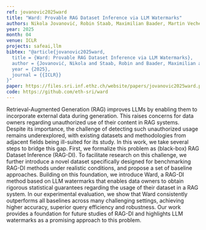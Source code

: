 ```yaml
---
ref: jovanovic2025ward
title: "Ward: Provable RAG Dataset Inference via LLM Watermarks"
authors: Nikola Jovanović, Robin Staab, Maximilian Baader, Martin Vechev
year: 2025
month: 04
venue: ICLR
projects: safeai,llm
bibtex: "@article{jovanovic2025ward,
  title = {Ward: Provable RAG Dataset Inference via LLM Watermarks},
  author = {Jovanović, Nikola and Staab, Robin and Baader, Maximilian and Vechev, Martin},
  year = {2025},
  journal = {{ICLR}}
}"
paper: https://files.sri.inf.ethz.ch/website/papers/jovanovic2025ward.pdf
code: https://github.com/eth-sri/ward
---
```


Retrieval-Augmented Generation (RAG) improves LLMs by enabling them to incorporate external data during generation. This raises concerns for data owners regarding unauthorized use of their content in RAG systems. Despite its importance, the challenge of detecting such unauthorized usage remains underexplored, with existing datasets and methodologies from adjacent fields being ill-suited for its study. In this work, we take several steps to bridge this gap. First, we formalize this problem as (black-box) RAG Dataset Inference (RAG-DI). To facilitate research on this challenge, we further introduce a novel dataset specifically designed for benchmarking RAG-DI methods under realistic conditions, and propose a set of baseline approaches. Building on this foundation, we introduce Ward, a RAG-DI method based on LLM watermarks that enables data owners to obtain rigorous statistical guarantees regarding the usage of their dataset in a RAG system. In our experimental evaluation, we show that Ward consistently outperforms all baselines across many challenging settings, achieving higher accuracy, superior query efficiency and robustness. Our work provides a foundation for future studies of RAG-DI and highlights LLM watermarks as a promising approach to this problem.
